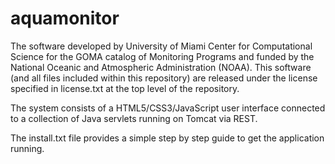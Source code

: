 aquamonitor
===========

The software developed by University of Miami Center for Computational Science for the GOMA catalog of Monitoring Programs and funded by the National Oceanic and Atmospheric Administration (NOAA). This software (and all files included within this repository) are released under the license specified in license.txt at the top level of the repository.


The system consists of a HTML5/CSS3/JavaScript user interface connected to a collection of Java servlets running on Tomcat via REST.

The install.txt file provides a simple step by step guide to get the application running.

